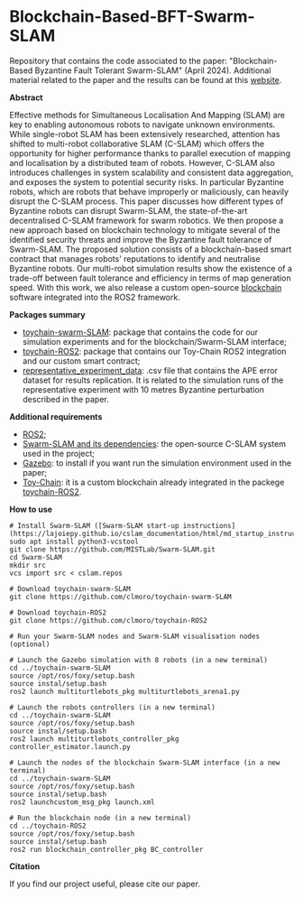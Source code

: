 # Blockchain-Based-BFT-Swarm-SLAM
Repository that contains the code associated to the paper: "Blockchain-Based Byzantine Fault Tolerant Swarm-SLAM" (April 2024). Additional material related to the paper and the results can be found at this [website](https://sites.google.com/view/bft-swarm-slam).


**Abstract**

Effective methods for Simultaneous Localisation And Mapping (SLAM) are key to enabling autonomous robots to navigate unknown environments. While single-robot SLAM has been extensively researched, attention has shifted to multi-robot collaborative SLAM (C-SLAM) which offers the opportunity for higher performance thanks to parallel execution of mapping and localisation by a distributed team of robots. However, C-SLAM also introduces challenges in system scalability and consistent data aggregation, and exposes the system to potential security risks. 
In particular Byzantine robots, which are robots that behave improperly or maliciously, can heavily disrupt the C-SLAM process. This paper discusses how different types of Byzantine robots can disrupt Swarm-SLAM, the state-of-the-art decentralised C-SLAM framework for swarm robotics.
We then propose a new approach based on blockchain technology to mitigate several of the identified security threats and improve the Byzantine fault tolerance of Swarm-SLAM. The proposed solution consists of a blockchain-based smart contract that manages robots' reputations to identify and neutralise Byzantine robots. Our multi-robot simulation results show the existence of a trade-off between fault tolerance and efficiency in terms of map generation speed. With this work, we also release a custom open-source [blockchain](https://github.com/clmoro/toychain-ROS2) software integrated into the ROS2 framework.

**Packages summary**

* [toychain-swarm-SLAM](https://github.com/clmoro/toychain-swarm-SLAM): package that contains the code for our simulation experiments and for the blockchain/Swarm-SLAM interface;
* [toychain-ROS2](https://github.com/clmoro/toychain-ROS2): package that contains our Toy-Chain ROS2 integration and our custom smart contract;
* [representative_experiment_data](link): .csv file that contains the APE error dataset for results replication. It is related to the simulation runs of the representative experiment with 10 metres Byzantine perturbation described in the paper.
  
**Additional requirements**

* [ROS2](https://docs.ros.org/en/foxy/Installation/Ubuntu-Install-Debians.html);
* [Swarm-SLAM and its dependencies](https://github.com/MISTLab/Swarm-SLAM): the open-source C-SLAM system used in the project;
* [Gazebo](https://classic.gazebosim.org/tutorials?tut=ros2_installing): to install if you want run the simulation environment used in the paper;
* [Toy-Chain](https://github.com/teksander/toychain): it is a custom blockchain already integrated in the packege [toychain-ROS2](https://github.com/clmoro/toychain-ROS2).

**How to use**

```
# Install Swarm-SLAM ([Swarm-SLAM start-up instructions](https://lajoiepy.github.io/cslam_documentation/html/md_startup_instructions.html))
sudo apt install python3-vcstool
git clone https://github.com/MISTLab/Swarm-SLAM.git
cd Swarm-SLAM
mkdir src
vcs import src < cslam.repos

# Download toychain-swarm-SLAM
git clone https://github.com/clmoro/toychain-swarm-SLAM

# Download toychain-ROS2
git clone https://github.com/clmoro/toychain-ROS2

# Run your Swarm-SLAM nodes and Swarm-SLAM visualisation nodes (optional)

# Launch the Gazebo simulation with 8 robots (in a new terminal)
cd ../toychain-swarm-SLAM
source /opt/ros/foxy/setup.bash
source instal/setup.bash
ros2 launch multiturtlebots_pkg multiturtlebots_arena1.py

# Launch the robots controllers (in a new terminal)
cd ../toychain-swarm-SLAM
source /opt/ros/foxy/setup.bash
source instal/setup.bash
ros2 launch multiturtlebots_controller_pkg controller_estimator.launch.py

# Launch the nodes of the blockchain Swarm-SLAM interface (in a new terminal)
cd ../toychain-swarm-SLAM
source /opt/ros/foxy/setup.bash
source instal/setup.bash
ros2 launchcustom_msg_pkg launch.xml

# Run the blockchain node (in a new terminal)
cd ../toychain-ROS2
source /opt/ros/foxy/setup.bash
source instal/setup.bash
ros2 run blockchain_controller_pkg BC_controller
```

**Citation**

If you find our project useful, please cite our paper.
